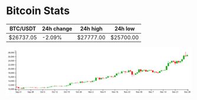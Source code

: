 # Bitcoin Stats

BTC/USDT|24h change|24h high|24h low|
|---|---|---|---|
|$26737.05|-2.09%|$27777.00|$25700.00|

<img src="./chart.svg">
